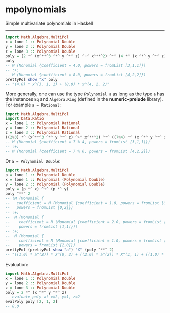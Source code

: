 # mpolynomials

Simple multivariate polynomials in Haskell

___

```haskell
import Math.Algebra.MultiPol
x = lone 1 :: Polynomial Double
y = lone 2 :: Polynomial Double
z = lone 3 :: Polynomial Double
poly = (2 *^ (x^**^3 ^*^ y ^*^ z) ^+^ x^**^2) ^*^ (4 *^ (x ^*^ y ^*^ z))
poly
-- M (Monomial {coefficient = 4.0, powers = fromList [3,1,1]}) 
-- :+: 
-- M (Monomial {coefficient = 8.0, powers = fromList [4,2,2]})
prettyPol show "x" poly
-- "(4.0) * x^(3, 1, 1) + (8.0) * x^(4, 2, 2)"
```

More generally, one can use the type `Polynomial a` as long as the type `a` has 
the instances `Eq` and `Algebra.Ring` (defined in the **numeric-prelude** 
library). For example `a = Rational`:

```haskell
import Math.Algebra.MultiPol
import Data.Ratio
x = lone 1 :: Polynomial Rational
y = lone 2 :: Polynomial Rational
z = lone 3 :: Polynomial Rational
((2%3) *^ (x^**^3 ^*^ y ^*^ z) ^+^ x^**^2) ^*^ ((7%4) *^ (x ^*^ y ^*^ z))
-- M (Monomial {coefficient = 7 % 4, powers = fromList [3,1,1]}) 
-- :+: 
-- M (Monomial {coefficient = 7 % 6, powers = fromList [4,2,2]})
```

Or `a = Polynomial Double`:

```haskell
import Math.Algebra.MultiPol
p = lone 1 :: Polynomial Double
x = lone 1 :: Polynomial (Polynomial Double)
y = lone 2 :: Polynomial (Polynomial Double)
poly = (p *^ x) ^+^ (p *^ y)  
poly ^**^ 2 
-- (M (Monomial {
--   coefficient = M (Monomial {coefficient = 1.0, powers = fromList [0,2]}), 
--   powers = fromList [0,2]}) 
-- :+: 
--  M (Monomial {
--    coefficient = M (Monomial {coefficient = 2.0, powers = fromList [1,1]}), 
--    powers = fromList [1,1]})) 
-- :+: 
--  M (Monomial {
--    coefficient = M (Monomial {coefficient = 1.0, powers = fromList [2,0]}), 
--    powers = fromList [2,0]})
prettyPol (prettyPol show "a") "X" (poly ^**^ 2)
-- "((1.0) * a^(2)) * X^(0, 2) + ((2.0) * a^(2)) * X^(1, 1) + ((1.0) * a^(2)) * X^(2, 0)"
```

Evaluation:

```haskell
import Math.Algebra.MultiPol
x = lone 1 :: Polynomial Double
y = lone 2 :: Polynomial Double
z = lone 3 :: Polynomial Double
poly = 2 *^ (x ^*^ y ^*^ z) 
-- evaluate poly at x=2, y=1, z=2
evalPoly poly [2, 1, 2]
-- 8.0
```


